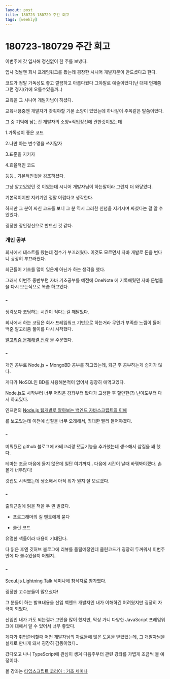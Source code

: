 ```yaml
---
layout: post
title: 180723-180729 주간 회고
tags: [weekly]
---
```


# 180723-180729 주간 회고


이번주에 갓 입사해 정신없이 한 주를 보냈다.

입사 첫날엔 회사 프레임워크를 봤는데 굉장한 시니어 개발자분이 만드셨다고 한다.

코드가 정말 가독성도 좋고 깔끔하고 아름다웠다 그야말로 예술이었다(난 대체 언제쯤 그런 경지(?)에 오를수있을까..) 

교육을 그 시니어 개발자님이 하셨다. 

교육내용중엔 개발자가 갖춰야할 기본 소양이 있었는데 하나같이 주옥같은 말씀이었다.

그 중 기억에 남는건 개발자의 소양=직업정신에 관한것이었는데

1.가독성이 좋은 코드

2.나만 아는 변수명을 쓰지말자

3.표준을 지키자

4.효율적인 코드

등등.. 기본적인것을 강조하셨다.

그냥 알고있었던 것 이었는데 시니어 개발자님이 하는말이라 그런지 더 와닿았다.

기본적이지만 지키기엔 정말 어렵다고 생각한다.

하지만 그 분이 짜신 코드를 보니 그 분 역시 그러한 신념을 지키시며 짜셨다는 걸 알 수 있었다.

굉장한 장인정신으로 만드신 것 같다.


### 개인 공부

회사에서 테스트를 봤는데 점수가 부끄러웠다. 이것도 모르면서 자바 개발로 돈을 번다니 굉장히 부끄러웠다. 

최근들어 기초를 많이 잊은게 아닌가 하는 생각을 했다. 

그래서 이번주 중반부턴 자바 기초공부를 예전에 OneNote 에 기록해뒀던 자바 문법들을 다시 보는식으로 복습 하고있다.

### -

생각보다 코딩하는 시간이 적다는걸 깨달았다. 

회사에서 하는 코딩은 회사 프레임워크 기반으로 하는거라 무언가 부족한 느낌이 들어 백준 알고리즘 풀이를 다시 시작했다.

[알고리즘 문제해결 전략](http://www.aladin.co.kr/shop/wproduct.aspx?ItemId=21089176) 을 주문했다.


### -

개인 공부로 Node.js + MongoBD 공부를 하고있는데, 퇴근 후 공부하는게 쉽지가 않다. 

게다가 NoSQL인 BD를 사용해본적이 없어서 굉장히 애먹고있다.

Node.js도 시작부터 너무 어려운 강좌부터 봤다가 고생한 후 할만한(?) 난이도부터 다시 하고있다.

인프런의 [Node.js 웹개발로 알아보는 백엔드 자바스크립트의 이해](https://www.inflearn.com/course/node-js-%EC%9B%B9%EA%B0%9C%EB%B0%9C/)

를 보고있는데 이전에 삽질을 너무 오래해서, 최대한 빨리 들어야겠다.

 
### -

미뤄뒀던 github 블로그에 카테고리랑 댓글기능을 추가했는데 생소해서 삽질을 꽤 했다.

테마는 조금 마음에 들지 않은데 일단 여기까지.. 다음에 시간이 날때 바꿔봐야겠다. 손볼게 너무많다!

깃랩도 시작했는데 생소해서 아직 뭐가 뭔지 잘 모르겠다.

### -

출퇴근길에 읽을 책을 두 권 빌렸다.

* 프로그래머의 길 멘토에게 묻다 

* 클린 코드 

유명한 책들이라 내용이 기대된다.

다 읽은 후엔 깃허브 블로그에 리뷰를 올릴예정인데 클린코드가 굉장히 두꺼워서 이번주 안에 다 볼수있을지 어떨지..

### -

[Seoul.js Lightning Talk](https://festa.io/events/49) 세미나에 참석자로 참가했다.

굉장한 고수분들이 많으셨다!

그 분들이 하는 발표내용을 신입 백엔드 개발자인 내가 이해하긴 어려웠지만 굉장히 자극이 되었다.

신입인 내가 가도 되는걸까 고민을 많이 했지만, 막상 가니 다양한 JavaScript 프레임워크에 대해서 알 수 있어서 너무 좋았다.

게다가 취업준비할때 어떤 개발자님의 자료들에 많은 도움을 받았었는데, 그 개발자님을 실제로 만나게 돼서 굉장히 감동이었다..

갔다오고 나니 TypeScript에 관심이 생겨 다음주부터 관련 강좌를 가볍게 조금씩 볼 예정이다. 

볼 강좌는 [타입스크립트 코리아 : 기초 세미나](https://www.inflearn.com/course/%ED%83%80%EC%9E%85%EC%8A%A4%ED%81%AC%EB%A6%BD%ED%8A%B8-%EC%BD%94%EB%A6%AC%EC%95%84-1705-%EA%B8%B0%EC%B4%88-%EC%84%B8%EB%AF%B8%EB%82%98/)




